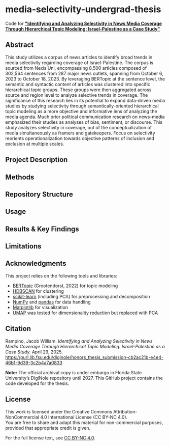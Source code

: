 # media-selectivity-undergrad-thesis

Code for **["Identifying and Analyzing Selectivity in News Media Coverage Through Hierarchical Topic Modeling: Israel-Palestine as a Case Study"](https://github.com/jwrampino/media-selectivity-undergrad-thesis/blob/main/Identifying%20and%20Analyzing%20Selectivity%20in%20News%20Media%20Coverage%20Through%20Hierarchical%20Topic%20Modeling%3A%20Israel-Palestine%20as%20a%20Case%20Study.pdf)**

## Abstract

This study utilizes a corpus of news articles to identify broad trends in media selectivity regarding coverage of Israel-Palestine. The corpus is sourced from Nexis Uni, encompassing 8,500 articles composed of 302,564 sentences from 287 major news outlets, spanning from October 6, 2023 to October 18, 2023. By leveraging BERTopic at the sentence level, the semantic and syntactic content of articles was clustered into specific hierarchical topic groups. These groups were then aggregated across source and region level to analyze selective trends in coverage. The significance of this research lies in its potential to expand data-driven media studies by studying selectivity through semantically-oriented hierarchical topic modeling as a more objective and informative lens of analyzing the media agenda. Much prior political communication research on news-media emphasized their studies as analyses of bias, sentiment, or discourse. This study analyzes selectivity in coverage, out of the conceptualization of media simultaneously as framers and gatekeepers. Focus on selectivity reorients operationalization towards objective patterns of inclusion and exclusion at multiple scales.

## Project Description

## Methods

## Repository Structure

## Usage

## Results & Key Findings

## Limitations

## Acknowledgments

This project relies on the following tools and libraries:
- [BERTopic](https://github.com/MaartenGr/BERTopic) (Grootendorst, 2022) for topic modeling  
- [HDBSCAN](https://hdbscan.readthedocs.io/) for clustering  
- [scikit-learn](https://scikit-learn.org/) (including PCA) for preprocessing and decomposition  
- [NumPy](https://numpy.org/) and [pandas](https://pandas.pydata.org/) for data handling  
- [Matplotlib](https://matplotlib.org/) for visualization
- [UMAP](https://umap-learn.readthedocs.io/) was tested for dimensionality reduction but replaced with PCA

## Citation

Rampino, Jacob William. *Identifying and Analyzing Selectivity in News Media Coverage Through Hierarchical Topic Modeling: Israel-Palestine as a Case Study.* April 29, 2025. https://purl.lib.fsu.edu/diginole/honors_thesis_submission-cb2ac21b-e4e4-46b1-9d39-3c2b4a7a0833

**Note:** The official archival copy is under embargo in Florida State University’s DigiNole repository until 2027. This GitHub project contains the code developed for the thesis.

## License

This work is licensed under the Creative Commons Attribution-NonCommercial 4.0 International License (CC BY-NC 4.0).  
You are free to share and adapt this material for non-commercial purposes, provided that appropriate credit is given.  

For the full license text, see [CC BY-NC 4.0](https://creativecommons.org/licenses/by-nc/4.0/).
